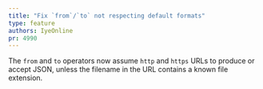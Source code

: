 ```yaml
---
title: "Fix `from`/`to` not respecting default formats"
type: feature
authors: IyeOnline
pr: 4990
---
```


The `from` and `to` operators now assume `http` and `https` URLs to produce or
accept JSON, unless the filename in the URL contains a known file extension.
